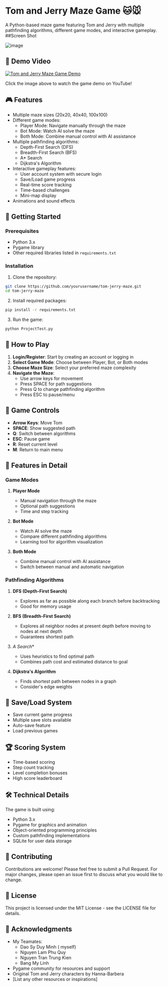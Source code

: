 # Tom and Jerry Maze Game 🐱🐭

A Python-based maze game featuring Tom and Jerry with multiple pathfinding algorithms, different game modes, and interactive gameplay.
##Screen Shot

![image](https://github.com/user-attachments/assets/0b362801-d743-43bc-92b1-d97499ff540e)


## 🎥 Demo Video

[![Tom and Jerry Maze Game Demo](https://img.youtube.com/vi/ju5hfgw210U/0.jpg)](https://www.youtube.com/watch?v=ju5hfgw210U&t=78s)

Click the image above to watch the game demo on YouTube!

## 🎮 Features

- Multiple maze sizes (20x20, 40x40, 100x100)
- Different game modes:
  - Player Mode: Navigate manually through the maze
  - Bot Mode: Watch AI solve the maze
  - Both Mode: Combine manual control with AI assistance
- Multiple pathfinding algorithms:
  - Depth-First Search (DFS)
  - Breadth-First Search (BFS)
  - A* Search
  - Dijkstra's Algorithm
- Interactive gameplay features:
  - User account system with secure login
  - Save/Load game progress
  - Real-time score tracking
  - Time-based challenges
  - Mini-map display
- Animations and sound effects

## 🚀 Getting Started

### Prerequisites

- Python 3.x
- Pygame library
- Other required libraries listed in `requirements.txt`

### Installation

1. Clone the repository:
```bash
git clone https://github.com/yourusername/tom-jerry-maze.git
cd tom-jerry-maze
```

2. Install required packages:
```bash
pip install -r requirements.txt
```

3. Run the game:
```bash
python ProjectTest.py
```

## 🎯 How to Play

1. **Login/Register**: Start by creating an account or logging in
2. **Select Game Mode**: Choose between Player, Bot, or Both modes
3. **Choose Maze Size**: Select your preferred maze complexity
4. **Navigate the Maze**: 
   - Use arrow keys for movement
   - Press SPACE for path suggestions
   - Press Q to change pathfinding algorithm
   - Press ESC to pause/menu

## 🎨 Game Controls

- **Arrow Keys**: Move Tom
- **SPACE**: Show suggested path
- **Q**: Switch between algorithms
- **ESC**: Pause game
- **R**: Reset current level
- **M**: Return to main menu

## 🧩 Features in Detail

### Game Modes

1. **Player Mode**
   - Manual navigation through the maze
   - Optional path suggestions
   - Time and step tracking

2. **Bot Mode**
   - Watch AI solve the maze
   - Compare different pathfinding algorithms
   - Learning tool for algorithm visualization

3. **Both Mode**
   - Combine manual control with AI assistance
   - Switch between manual and automatic navigation

### Pathfinding Algorithms

1. **DFS (Depth-First Search)**
   - Explores as far as possible along each branch before backtracking
   - Good for memory usage

2. **BFS (Breadth-First Search)**
   - Explores all neighbor nodes at present depth before moving to nodes at next depth
   - Guarantees shortest path

3. **A* Search**
   - Uses heuristics to find optimal path
   - Combines path cost and estimated distance to goal

4. **Dijkstra's Algorithm**
   - Finds shortest path between nodes in a graph
   - Consider's edge weights

## 💾 Save/Load System

- Save current game progress
- Multiple save slots available
- Auto-save feature
- Load previous games

## 🏆 Scoring System

- Time-based scoring
- Step count tracking
- Level completion bonuses
- High score leaderboard

## 🛠️ Technical Details

The game is built using:
- Python 3.x
- Pygame for graphics and animation
- Object-oriented programming principles
- Custom pathfinding implementations
- SQLite for user data storage

## 🤝 Contributing

Contributions are welcome! Please feel free to submit a Pull Request. For major changes, please open an issue first to discuss what you would like to change.

## 📝 License

This project is licensed under the MIT License - see the LICENSE file for details.

## 🙏 Acknowledgments
- My Teamates:
  + Dao Sy Duy Minh ( myself)
  + Nguyen Lam Phu Quy
  + Nguyen Tran Trung Kien
  + Bang My Linh
- Pygame community for resources and support
- Original Tom and Jerry characters by Hanna-Barbera
- [List any other resources or inspirations]
